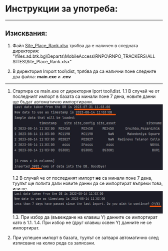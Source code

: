 # Инструкции за употреба:

----

## Изисквания:
1. Файл <u>Site_Place_Rank.xlsx</u> трябва да е наличен в следната директория:
"\\files.ad.btk.bg\Departs\MobileAccess\RNPO\RNPO_TRACKERS\ALL SITES\Site_Place_Rank.xlsx"

2. В директория Import tool\dist, трябва да са налични поне следните два файла: __main.exe__ и __.env__

----

1. Стартира се main.exe от директория Iport tool\dist.
    1.1 В случай че от последният импорт в базата са минали поне 7 дена, новите данни ще бъдат автоматично импортирани.
    ![imageA](images\exampleA.jpg)

    1.2 В случай че от последният импорт __не__ са минали поне 7 дена, туулът ще попита дали новите данни да се импортират въпреки това, или не.
    ![imageB](images\exampleB.jpg)
    1.3. При избор да (въвеждане на клавиш Y) данните се импортират като в 1.1.
    1.4. При избор не (друг клавиш освен Y) данните не се импортират.

2. При успешен импорт в базата, туулът се затваря автоматично след изписване на колко реда са записани.
